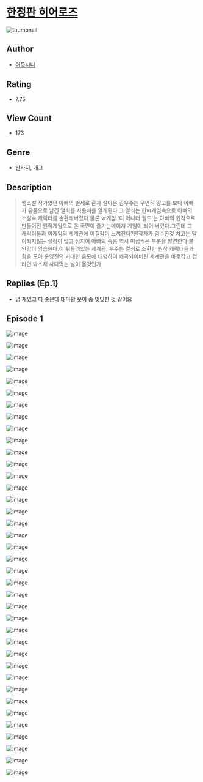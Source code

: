 # [한정판 히어로즈](https://comic.naver.com/challenge/list?titleId=811110)
![thumbnail](https://image-comic.pstatic.net/user_contents_data/challenge_comic/2023/05/25/367196/upload_3546644519094411874_480x623.jpeg)

## Author
- [어둑시니](https://comic.naver.com/artistTitle?id=367196)

## Rating
- 7.75

## View Count
- 173

## Genre
- 판타지, 개그

## Description
> 웹소설 작가였던 아빠의 별세로 혼자 살아온 김우주는 우연히 광고를 보다 아빠가 유품으로 남긴 열쇠를 사용처를 알게된다 그 열쇠는 한vr게임속으로 아빠의 소설속 캐릭터를 손환해버렸다 물론 vr게임 '디 어나더 월드'는 아빠의 원작으로 만들어진 원작게임으로 온 국민이 즐기는메이져 게임이 되어 버렸다.그런데 그 캐릭터들과 이게임의 세계관에 이질감이 느껴진다?원작자가 검수한것 치고는 말이되지않는 설정이 많고 심지어 아빠의 죽음 역시 미심쩍은 부분을 발견한다 불안감이 엄습한다.이 튀들려있는 세계관, 우주는 열쇠로 소환한 원작 캐릭터들과 힘을 모아 운영진의 거대한 음모에 대항하여 왜곡되어버린 세계관을 바로잡고 컵라면 박스채 사다먹는 날이 올것인가

## Replies (Ep.1)
- 넘 재밌고 다 좋은데 대마왕 옷이 좀 밋밋한 것 같어요

## Episode 1
![image](https://image-comic.pstatic.net/user_contents_data/challenge_comic/2023/05/25/367196/upload_7075779778564274018.jpeg)

![image](https://image-comic.pstatic.net/user_contents_data/challenge_comic/2023/05/25/367196/upload_7076672775279371317.jpeg)

![image](https://image-comic.pstatic.net/user_contents_data/challenge_comic/2023/05/25/367196/upload_7365696982519145523.jpeg)

![image](https://image-comic.pstatic.net/user_contents_data/challenge_comic/2023/05/25/367196/upload_4051042167725045560.jpeg)

![image](https://image-comic.pstatic.net/user_contents_data/challenge_comic/2023/05/25/367196/upload_7090129689551988066.jpeg)

![image](https://image-comic.pstatic.net/user_contents_data/challenge_comic/2023/05/25/367196/upload_3546130828154582837.jpeg)

![image](https://image-comic.pstatic.net/user_contents_data/challenge_comic/2023/05/25/367196/upload_7219942220711945569.jpeg)

![image](https://image-comic.pstatic.net/user_contents_data/challenge_comic/2023/05/25/367196/upload_3979041756965856100.jpeg)

![image](https://image-comic.pstatic.net/user_contents_data/challenge_comic/2023/05/25/367196/upload_7292516592946537520.jpeg)

![image](https://image-comic.pstatic.net/user_contents_data/challenge_comic/2023/05/25/367196/upload_7090461544495264820.jpeg)

![image](https://image-comic.pstatic.net/user_contents_data/challenge_comic/2023/05/25/367196/upload_7162183998728712241.jpeg)

![image](https://image-comic.pstatic.net/user_contents_data/challenge_comic/2023/05/25/367196/upload_7147554978485647713.jpeg)

![image](https://image-comic.pstatic.net/user_contents_data/challenge_comic/2023/05/25/367196/upload_7305456942845408102.jpeg)

![image](https://image-comic.pstatic.net/user_contents_data/challenge_comic/2023/05/25/367196/upload_3760894251934901814.jpeg)

![image](https://image-comic.pstatic.net/user_contents_data/challenge_comic/2023/05/25/367196/upload_7293969241902047797.jpeg)

![image](https://image-comic.pstatic.net/user_contents_data/challenge_comic/2023/05/25/367196/upload_3991374771961213539.jpeg)

![image](https://image-comic.pstatic.net/user_contents_data/challenge_comic/2023/05/25/367196/upload_4135256859162862642.jpeg)

![image](https://image-comic.pstatic.net/user_contents_data/challenge_comic/2023/05/25/367196/upload_3847540148248340021.jpeg)

![image](https://image-comic.pstatic.net/user_contents_data/challenge_comic/2023/05/25/367196/upload_3774353183953270115.jpeg)

![image](https://image-comic.pstatic.net/user_contents_data/challenge_comic/2023/05/25/367196/upload_7233679729442764644.jpeg)

![image](https://image-comic.pstatic.net/user_contents_data/challenge_comic/2023/05/25/367196/upload_3976739370943329592.jpeg)

![image](https://image-comic.pstatic.net/user_contents_data/challenge_comic/2023/05/25/367196/upload_3690199841090187874.jpeg)

![image](https://image-comic.pstatic.net/user_contents_data/challenge_comic/2023/05/25/367196/upload_3689962333610061875.jpeg)

![image](https://image-comic.pstatic.net/user_contents_data/challenge_comic/2023/05/25/367196/upload_3919873517938685030.jpeg)

![image](https://image-comic.pstatic.net/user_contents_data/challenge_comic/2023/05/25/367196/upload_7147265627427910196.jpeg)

![image](https://image-comic.pstatic.net/user_contents_data/challenge_comic/2023/05/25/367196/upload_3976785545445520185.jpeg)

![image](https://image-comic.pstatic.net/user_contents_data/challenge_comic/2023/05/25/367196/upload_3559639453883589218.jpeg)

![image](https://image-comic.pstatic.net/user_contents_data/challenge_comic/2023/05/25/367196/upload_3760845666406446645.jpeg)

![image](https://image-comic.pstatic.net/user_contents_data/challenge_comic/2023/05/25/367196/upload_3904961959177970019.jpeg)

![image](https://image-comic.pstatic.net/user_contents_data/challenge_comic/2023/05/25/367196/upload_3558741135653560632.jpeg)

![image](https://image-comic.pstatic.net/user_contents_data/challenge_comic/2023/05/25/367196/upload_3545288809261576756.jpeg)

![image](https://image-comic.pstatic.net/user_contents_data/challenge_comic/2023/05/25/367196/upload_3630290759513618531.jpeg)

![image](https://image-comic.pstatic.net/user_contents_data/challenge_comic/2023/05/25/367196/upload_7161339359016478002.jpeg)

![image](https://image-comic.pstatic.net/user_contents_data/challenge_comic/2023/05/25/367196/upload_7293128123261203300.jpeg)

![image](https://image-comic.pstatic.net/user_contents_data/challenge_comic/2023/05/25/367196/upload_3977067905923953970.jpeg)

![image](https://image-comic.pstatic.net/user_contents_data/challenge_comic/2023/05/25/367196/upload_3688506593901754167.jpeg)

![image](https://image-comic.pstatic.net/user_contents_data/challenge_comic/2023/05/25/367196/upload_7005175734636471396.jpeg)

![image](https://image-comic.pstatic.net/user_contents_data/challenge_comic/2023/05/25/367196/upload_4122818066987955768.jpeg)

